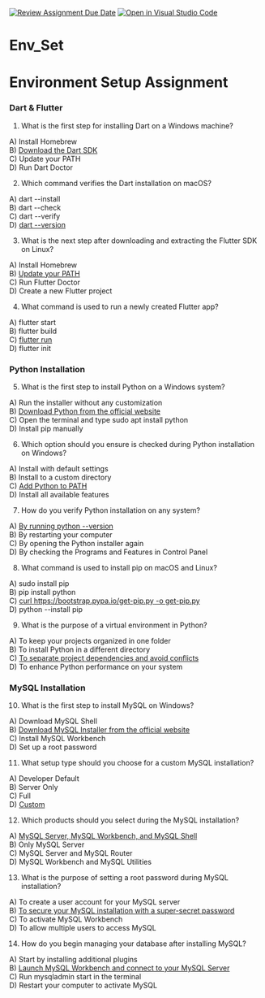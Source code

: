 [![Review Assignment Due Date](https://classroom.github.com/assets/deadline-readme-button-22041afd0340ce965d47ae6ef1cefeee28c7c493a6346c4f15d667ab976d596c.svg)](https://classroom.github.com/a/vnsr1XuU)
[![Open in Visual Studio Code](https://classroom.github.com/assets/open-in-vscode-2e0aaae1b6195c2367325f4f02e2d04e9abb55f0b24a779b69b11b9e10269abc.svg)](https://classroom.github.com/online_ide?assignment_repo_id=15624363&assignment_repo_type=AssignmentRepo)
# Env_Set

# Environment Setup Assignment

### Dart & Flutter

1. What is the first step for installing Dart on a Windows machine?

A) Install Homebrew<br>
B) <ins>Download the Dart SDK</ins><br>
C) Update your PATH<br>
D) Run Dart Doctor


2. Which command verifies the Dart installation on macOS?

A) dart --install<br>
B) dart --check<br>
C) dart --verify<br>
D) <ins>dart --version</ins>


3. What is the next step after downloading and extracting the Flutter SDK on Linux?

A) Install Homebrew<br>
B) <ins>Update your PATH</ins><br>
C) Run Flutter Doctor<br>
D) Create a new Flutter project


4. What command is used to run a newly created Flutter app?

A) flutter start<br>
B) flutter build<br>
C) <ins>flutter run</ins><br>
D) flutter init


### Python Installation

5. What is the first step to install Python on a Windows system?

A) Run the installer without any customization<br>
B) <ins>Download Python from the official website</ins><br>
C) Open the terminal and type sudo apt install python<br>
D) Install pip manually

6. Which option should you ensure is checked during Python installation on Windows?

A) Install with default settings<br>
B) Install to a custom directory<br>
C) <ins>Add Python to PATH</ins><br>
D) Install all available features

7. How do you verify Python installation on any system?

A) <ins>By running python --version</ins><br>
B) By restarting your computer<br>
C) By opening the Python installer again<br>
D) By checking the Programs and Features in Control Panel

8. What command is used to install pip on macOS and Linux?

A) sudo install pip<br>
B) pip install python<br>
C) <ins>curl https://bootstrap.pypa.io/get-pip.py -o get-pip.py</ins><br>
D) python --install pip

9. What is the purpose of a virtual environment in Python?

A) To keep your projects organized in one folder<br>
B) To install Python in a different directory<br>
C) <ins>To separate project dependencies and avoid conflicts</ins><br>
D) To enhance Python performance on your system

### MySQL Installation

10. What is the first step to install MySQL on Windows?

A) Download MySQL Shell<br>
B) <ins>Download MySQL Installer from the official website</ins><br>
C) Install MySQL Workbench<br>
D) Set up a root password<br>

11. What setup type should you choose for a custom MySQL installation?

A) Developer Default<br>
B) Server Only<br>
C) Full<br>
D) <ins>Custom</ins>

12. Which products should you select during the MySQL installation?

A) <ins>MySQL Server, MySQL Workbench, and MySQL Shell</ins><br>
B) Only MySQL Server<br>
C) MySQL Server and MySQL Router<br>
D) MySQL Workbench and MySQL Utilities

13. What is the purpose of setting a root password during MySQL installation?

A) To create a user account for your MySQL server<br>
B) <ins>To secure your MySQL installation with a super-secret password</ins><br>
C) To activate MySQL Workbench<br>
D) To allow multiple users to access MySQL<br>

14. How do you begin managing your database after installing MySQL?

A) Start by installing additional plugins<br>
B) <ins>Launch MySQL Workbench and connect to your MySQL Server</ins><br>
C) Run mysqladmin start in the terminal<br>
D) Restart your computer to activate MySQL

